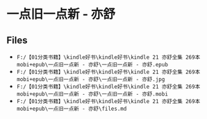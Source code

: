 # 一点旧一点新 - 亦舒

## Files

- `F:/【01分类书籍】\kindle好书\kindle好书\kindle 21 亦舒全集 269本 mobi+epub\一点旧一点新 - 亦舒\一点旧一点新 - 亦舒.epub`
- `F:/【01分类书籍】\kindle好书\kindle好书\kindle 21 亦舒全集 269本 mobi+epub\一点旧一点新 - 亦舒\一点旧一点新 - 亦舒.jpg`
- `F:/【01分类书籍】\kindle好书\kindle好书\kindle 21 亦舒全集 269本 mobi+epub\一点旧一点新 - 亦舒\一点旧一点新 - 亦舒.mobi`
- `F:/【01分类书籍】\kindle好书\kindle好书\kindle 21 亦舒全集 269本 mobi+epub\一点旧一点新 - 亦舒\files.md`
